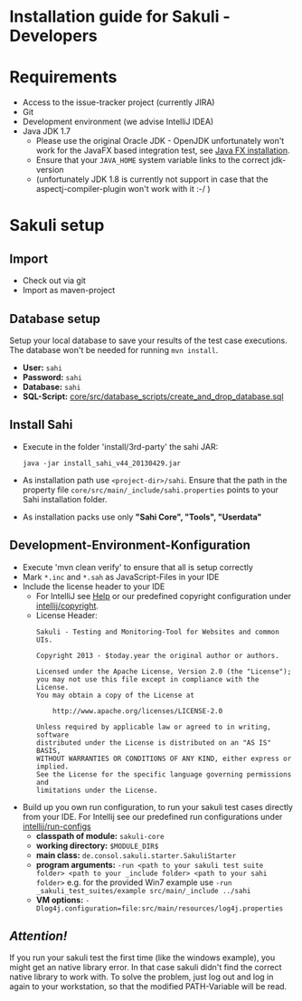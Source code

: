 Installation guide for Sakuli - Developers
======================================

Requirements
==========
* Access to the issue-tracker project (currently JIRA)
* Git
* Development environment (we advise IntelliJ IDEA)
* Java JDK 1.7
  * Please use the original Oracle JDK - OpenJDK unfortunately won't work for the JavaFX based integration test, see [Java FX installation](java_fx_installation). 
  * Ensure that your `JAVA_HOME` system variable links to the correct jdk-version
  * (unfortunately JDK 1.8 is currently not support in case that the aspectj-compiler-plugin won't work with it :-/ )


Sakuli setup
=========
Import
---------
* Check out via git
* Import as maven-project

Database setup
-----------------------
Setup your local database to save your results of the test case executions. The database won't be needed for running `mvn install`.
* __User:__ `sahi`
* __Password:__ `sahi`
* __Database:__ `sahi`
* __SQL-Script:__ [core/src/database_scripts/create_and_drop_database.sql](/core/src/database_scripts/create_and_drop_database.sql)

Install Sahi
------------
* Execute in the folder 'install/3rd-party' the sahi JAR:

    ```
    java -jar install_sahi_v44_20130429.jar
    ```

* As installation path use `<project-dir>/sahi`. Ensure that the path in the property file
  `core/src/main/_include/sahi.properties` points to your Sahi installation folder.

* As installation packs use only __"Sahi Core", "Tools", "Userdata"__



Development-Environment-Konfiguration
-----------------
* Execute 'mvn clean verify' to ensure that all is setup correctly
* Mark `*.inc` and `*.sah` as JavaScript-Files in your IDE
* Include the license header to your IDE
  * For IntelliJ see [Help](http://www.jetbrains.com/idea/webhelp/generating-and-updating-copyright-notice.html) or our predefined copyright configuration under [intellij/copyright](intellij/copyright).
  * License Header:
    ```
    Sakuli - Testing and Monitoring-Tool for Websites and common UIs.

    Copyright 2013 - $today.year the original author or authors.

    Licensed under the Apache License, Version 2.0 (the "License");
    you may not use this file except in compliance with the License.
    You may obtain a copy of the License at

        http://www.apache.org/licenses/LICENSE-2.0

    Unless required by applicable law or agreed to in writing, software
    distributed under the License is distributed on an "AS IS" BASIS,
    WITHOUT WARRANTIES OR CONDITIONS OF ANY KIND, either express or implied.
    See the License for the specific language governing permissions and
    limitations under the License.
    ```
* Build up you own run configuration, to run your sakuli test cases directly from your IDE. For Intellij see our predefined run configurations under [intellij/run-configs](intellij/run-configs)
  * __classpath of module:__ `sakuli-core`
  * __working directory:__ `$MODULE_DIR$`
  * __main class:__ `de.consol.sakuli.starter.SakuliStarter`
  * __program arguments:__ 
    ```-run <path to your sakuli test suite folder> <path to your _include folder> <path to your sahi folder>```
    e.g. for the provided Win7 example use `-run _sakuli_test_suites/example src/main/_include ../sahi`
  * __VM options:__ `-Dlog4j.configuration=file:src/main/resources/log4j.properties`


___Attention!___
--------------
If you run your sakuli test the first time (like the windows example), you might get an native library error.
In that case sakuli didn't find the correct native library to work with.
To solve the problem, just log out and log in again to your workstation, so that the modified PATH-Variable will be read.
